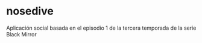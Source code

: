 # nosedive
Aplicación social basada en el episodio 1 de la tercera temporada de la serie Black Mirror
